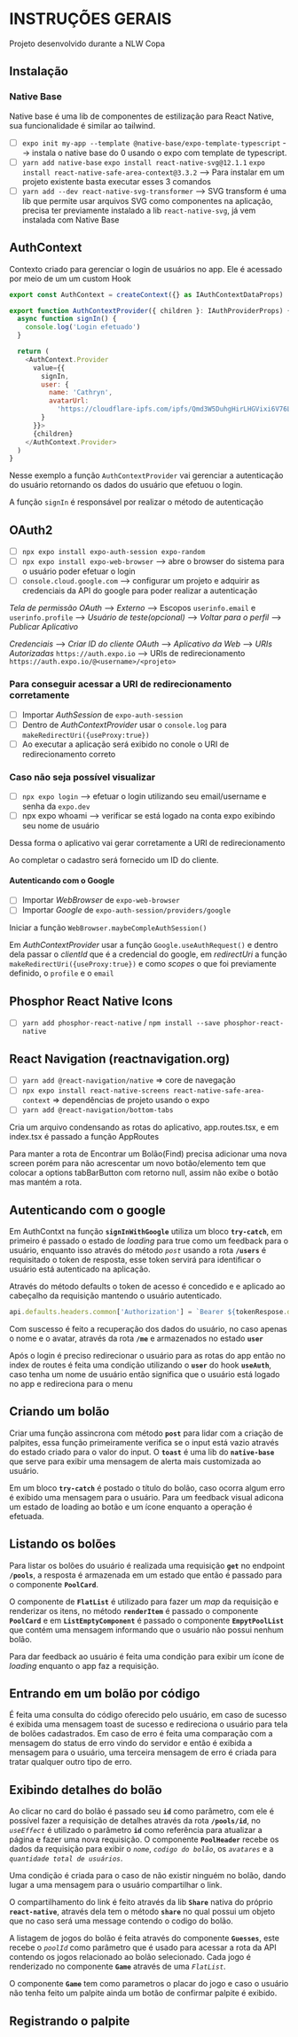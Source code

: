 # INSTRUÇÕES GERAIS

Projeto desenvolvido durante a NLW Copa

## Instalação

### Native Base

Native base é uma lib de componentes de estilização para React Native, sua funcionalidade é similar ao tailwind.

- [ ] `expo init my-app --template @native-base/expo-template-typescript` --> instala o native base do 0 usando o expo com template de typescript.
- [ ] `yarn add native-base` `expo install react-native-svg@12.1.1` `expo install react-native-safe-area-context@3.3.2` --> Para instalar em um projeto existente basta executar esses 3 comandos
- [ ] `yarn add --dev react-native-svg-transformer` --> SVG transform é uma lib que permite usar arquivos SVG como componentes na aplicação, precisa ter previamente instalado a lib `react-native-svg`, já vem instalada com Native Base

## AuthContext

Contexto criado para gerenciar o login de usuários no app. Ele é acessado por meio de um um custom Hook

```js
export const AuthContext = createContext({} as IAuthContextDataProps)

export function AuthContextProvider({ children }: IAuthProviderProps) {
  async function signIn() {
    console.log('Login efetuado')
  }

  return (
    <AuthContext.Provider
      value={{
        signIn,
        user: {
          name: 'Cathryn',
          avatarUrl:
            'https://cloudflare-ipfs.com/ipfs/Qmd3W5DuhgHirLHGVixi6V76LhCkZUz6pnFt5AJBiyvHye/avatar/545.jpg'
        }
      }}>
      {children}
    </AuthContext.Provider>
  )
}
```

Nesse exemplo a função `AuthContextProvider` vai gerenciar a autenticação do usuário retornando os dados do usuário que efetuou o login.

A função `signIn` é responsável por realizar o método de autenticação

## OAuth2

- [ ] `npx expo install expo-auth-session expo-random`
- [ ] `npx expo install expo-web-browser` --> abre o browser do sistema para o usuário poder efetuar o login
- [ ] `console.cloud.google.com` --> configurar um projeto e adquirir as credenciais da API do google para poder realizar a autenticação

*Tela de permissão OAuth* --> *Externo* --> Escopos `userinfo.email` e `userinfo.profile` --> *Usuário de teste(opcional)* --> *Voltar para o perfil* --> *Publicar Aplicativo*

*Credenciais* --> *Criar ID do cliente OAuth* --> *Aplicativo da Web* --> *URIs Autorizadas* `https://auth.expo.io` --> URIs de redirecionamento `https://auth.expo.io/@<username>/<projeto>`

### Para conseguir acessar a URI de redirecionamento corretamente

- [ ] Importar *AuthSession* de `expo-auth-session`
- [ ] Dentro de *AuthContextProvider* usar o `console.log` para `makeRedirectUri({useProxy:true})`
- [ ] Ao executar a aplicação será exibido no conole o URI de redirecionamento correto

### Caso não seja possível visualizar

- [ ] `npx expo login` --> efetuar o login utilizando seu email/username e senha da `expo.dev`
- [ ] npx expo whoami --> verificar se está logado na conta expo exibindo seu nome de usuário

Dessa forma o aplicativo vai gerar corretamente a URI de redirecionamento

Ao completar o cadastro será fornecido um ID do cliente.

#### Autenticando com o Google

- [ ] Importar *WebBrowser* de `expo-web-browser`
- [ ] Importar *Google* de `expo-auth-session/providers/google`

Iniciar a função `WebBrowser.maybeCompleAuthSession()`

Em *AuthContextProvider* usar a função `Google.useAuthRequest()` e dentro dela passar o *clientId* que é a credencial do google, em *redirectUri* a função `makeRedirectUri({useProxy:true})` e como *scopes* o que foi previamente definido, o `profile` e o `email`

## Phosphor React Native Icons

- [ ] `yarn add phosphor-react-native` / `npm install --save phosphor-react-native`

## React Navigation (reactnavigation.org)

- [ ] `yarn add @react-navigation/native` => core de navegação
- [ ] `npx expo install react-native-screens react-native-safe-area-context` => dependências de projeto usando o expo
- [ ] `yarn add @react-navigation/bottom-tabs`

Cria um arquivo condensando as rotas do aplicativo, app.routes.tsx, e em index.tsx é passado a função AppRoutes

Para manter a rota de Encontrar um Bolão(Find) precisa adicionar uma nova screen porém para não acrescentar um  novo botão/elemento tem que colocar a options tabBarButton com retorno null, assim não exibe o botão mas mantém a rota.

## Autenticando com o google

Em AuthContxt na função **`signInWithGoogle`** utiliza um bloco **`try-catch`**, em primeiro é passado o estado de *loading* para true como um feedback para o usuário, enquanto isso através do método *`post`* usando a rota **`/users`** é requisitado o token de resposta, esse token servirá para identificar o usuário está autenticado na aplicação.

Através do método defaults o token de acesso é concedido e e aplicado ao cabeçalho da requisição mantendo o usuário autenticado.

```js
api.defaults.headers.common['Authorization'] = `Bearer ${tokenRespose.data}`
```

Com suscesso é feito a recuperação dos dados do usuário, no caso apenas o nome e o avatar, através da rota **`/me`** e armazenados no estado **`user`**

Após o login é preciso redirecionar o usuário para as rotas do app então no index de routes é feita uma condição utilizando o **`user`** do hook **`useAuth`**, caso tenha um nome de usuário então significa que o usuário está logado no app e redireciona para o menu

## Criando um bolão

Criar uma função assincrona com método **`post`** para lidar com a criação de palpites, essa função primeiramente verifica se o input está vazio através do estado criado para o valor do input. O **`toast`** é uma lib do **`native-base`** que serve para exibir uma mensagem de alerta mais customizada ao usuário.

Em um bloco **`try-catch`** é postado o título do bolão, caso ocorra algum erro é exibido uma mensagem para o usuário. Para um feedback visual adicona um estado de loading ao botão e um ícone enquanto a operação é efetuada.

## Listando os bolões

Para listar os bolões do usuário é realizada uma requisição **`get`** no endpoint **`/pools`**, a resposta é armazenada em um estado que então é passado para o componente **`PoolCard`**.

O componente de **`FlatList`** é utilizado para fazer um *map* da requisição e renderizar os itens, no método **`renderItem`** é passado o componente **`PoolCard`** e em **`ListEmptyComponent`** é passado o componente **`EmpytPoolList`** que contém uma mensagem informando que o usuário não possui nenhum bolão.

Para dar feedback ao usuário é feita uma condição para exibir um ícone de *loading* enquanto o app faz a requisição.

## Entrando em um bolão por código

É feita uma consulta do código oferecido pelo usuário, em caso de sucesso é exibida uma mensagem toast de sucesso e redireciona o usuário para tela de bolões cadastrados. Em caso de erro é feita uma comparação com a mensagem do status de erro vindo do servidor e então é exibida a mensagem para o usuário, uma terceira mensagem de erro é criada para tratar qualquer outro tipo de erro.

## Exibindo detalhes do bolão

Ao clicar no card do bolão é passado seu **`id`** como parâmetro, com ele é possível fazer a requisição de detalhes através da rota **`/pools/id`**, no *`useEffect`* é utilizado o parâmetro **`id`** como referência para atualizar a página e fazer uma nova requisição. O componente **`PoolHeader`** recebe os dados da requisição para exibir o *`nome`*, *`codigo do bolão`*, os *`avatares`* e a *`quantidade total de usuários`*.

Uma condição é criada para o caso de não existir ninguém no bolão, dando lugar a uma mensagem para o usuário compartilhar o link.

O compartilhamento do link é feito através da lib **`Share`** nativa do próprio **`react-native`**, através dela tem o método **`share`** no qual possui um objeto que no caso será uma message contendo o codigo do bolão.

A listagem de jogos do bolão é feita através do componente **`Guesses`**, este recebe o *`poolId`* como parâmetro que é usado para acessar a rota da API contendo os jogos relacionado ao bolão selecionado. Cada jogo é renderizado no componente **`Game`** através de uma *`FlatList`*.

O componente **`Game`** tem como parametros o placar do jogo e caso o usuário não tenha feito um palpite ainda um botão de confirmar palpite é exibido.

## Registrando o palpite